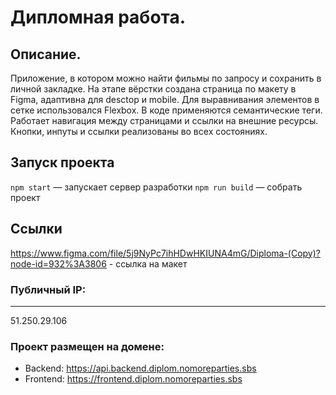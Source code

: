 # Дипломная работа.
## Описание.
Приложение, в котором можно найти фильмы по запросу и сохранить в личной закладке.
На этапе вёрстки создана страница по макету в Figma, адаптивна для desctop и mobile.
Для выравнивания элементов в сетке использовался Flexbox. В коде применяются семантические теги. 
Работает навигация между страницами и ссылки на внешние ресурсы. 
Кнопки, инпуты и ссылки реализованы во всех состояниях. 

## Запуск проекта
`npm start` — запускает сервер разработки
`npm run build` — собрать проект

## Ссылки
https://www.figma.com/file/5j9NyPc7ihHDwHKIUNA4mG/Diploma-(Copy)?node-id=932%3A3806 - ссылка на макет

### Публичный IP:
-----------------
51.250.29.106

### Проект размещен на домене:
* Backend: https://api.backend.diplom.nomoreparties.sbs
* Frontend: https://frontend.diplom.nomoreparties.sbs


